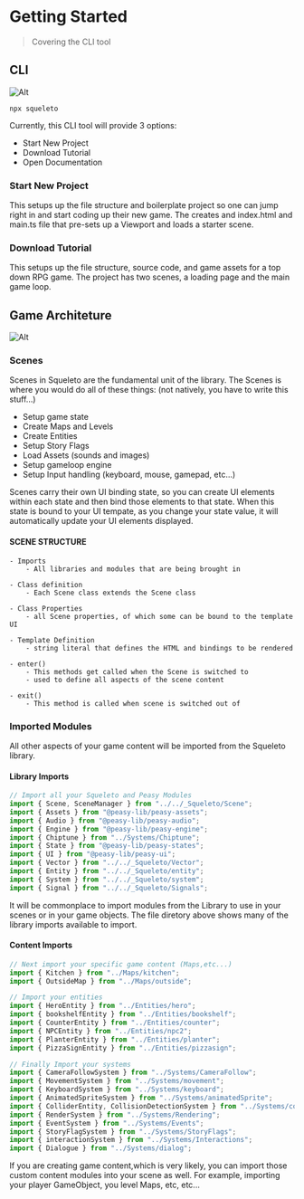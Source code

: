 # Getting Started

> Covering the CLI tool

## CLI

![Alt](/Squeleto.png "CLI")

```
npx squeleto
```

Currently, this CLI tool will provide 3 options:

- Start New Project
- Download Tutorial
- Open Documentation

### Start New Project

This setups up the file structure and boilerplate project so one can jump right in and start coding up their new game. The creates and
index.html and main.ts file that pre-sets up a Viewport and loads a starter scene.

### Download Tutorial

This setups up the file structure, source code, and game assets for a top down RPG game. The project has two scenes, a loading page and
the main game loop.

## Game Architeture

![Alt](/gamearch.png "Squeleto Architecture")

### Scenes

Scenes in Squeleto are the fundamental unit of the library. The Scenes is where you would do all of these things: (not natively, you
have to write this stuff...)

- Setup game state
- Create Maps and Levels
- Create Entities
- Setup Story Flags
- Load Assets (sounds and images)
- Setup gameloop engine
- Setup Input handling (keyboard, mouse, gamepad, etc...)

Scenes carry their own UI binding state, so you can create UI elements within each state and then bind those elements to that state.
When this state is bound to your UI tempate, as you change your state value, it will automatically update your UI elements displayed.

#### SCENE STRUCTURE

    - Imports
        - All libraries and modules that are being brought in

    - Class definition
        - Each Scene class extends the Scene class

    - Class Properties
        - all Scene properties, of which some can be bound to the template UI

    - Template Definition
        - string literal that defines the HTML and bindings to be rendered

    - enter()
        - This methods get called when the Scene is switched to
        - used to define all aspects of the scene content

    - exit()
        - This method is called when scene is switched out of

### Imported Modules

All other aspects of your game content will be imported from the Squeleto library.

#### Library Imports

```ts
// Import all your Squeleto and Peasy Modules
import { Scene, SceneManager } from "../../_Squeleto/Scene";
import { Assets } from "@peasy-lib/peasy-assets";
import { Audio } from "@peasy-lib/peasy-audio";
import { Engine } from "@peasy-lib/peasy-engine";
import { Chiptune } from "../Systems/Chiptune";
import { State } from "@peasy-lib/peasy-states";
import { UI } from "@peasy-lib/peasy-ui";
import { Vector } from "../../_Squeleto/Vector";
import { Entity } from "../../_Squeleto/entity";
import { System } from "../../_Squeleto/system";
import { Signal } from "../../_Squeleto/Signals";
```

It will be commonplace to import modules from the Library to use in your scenes or in your game objects. The file diretory above shows
many of the library imports available to import.

#### Content Imports

```ts
// Next import your specific game content (Maps,etc...)
import { Kitchen } from "../Maps/kitchen";
import { OutsideMap } from "../Maps/outside";

// Import your entities
import { HeroEntity } from "../Entities/hero";
import { bookshelfEntity } from "../Entities/bookshelf";
import { CounterEntity } from "../Entities/counter";
import { NPCEntity } from "../Entities/npc2";
import { PlanterEntity } from "../Entities/planter";
import { PizzaSignEntity } from "../Entities/pizzasign";

// Finally Import your systems
import { CameraFollowSystem } from "../Systems/CameraFollow";
import { MovementSystem } from "../Systems/movement";
import { KeyboardSystem } from "../Systems/keyboard";
import { AnimatedSpriteSystem } from "../Systems/animatedSprite";
import { ColliderEntity, CollisionDetectionSystem } from "../Systems/collisionDetection";
import { RenderSystem } from "../Systems/Rendering";
import { EventSystem } from "../Systems/Events";
import { StoryFlagSystem } from "../Systems/StoryFlags";
import { interactionSystem } from "../Systems/Interactions";
import { Dialogue } from "../Systems/dialog";
```

If you are creating game content,which is very likely, you can import those custom content modules into your scene as well. For
example, importing your player GameObject, you level Maps, etc, etc...
